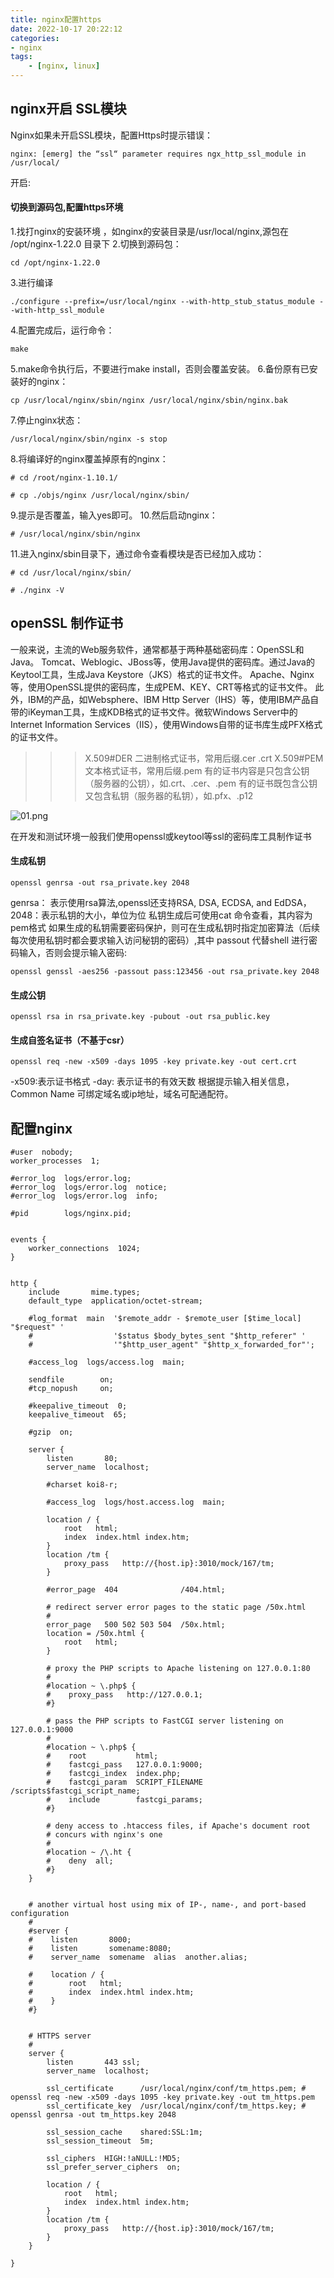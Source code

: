 ```yaml
---
title: nginx配置https
date: 2022-10-17 20:22:12
categories:
- nginx
tags: 
    - [nginx, linux]
---
```

## nginx开启 SSL模块
Nginx如果未开启SSL模块，配置Https时提示错误：
```
nginx: [emerg] the “ssl“ parameter requires ngx_http_ssl_module in /usr/local/
```
开启:
#### 切换到源码包,配置https环境
1.找打nginx的安装环境  ，如nginx的安装目录是/usr/local/nginx,源包在 /opt/nginx-1.22.0 目录下
2.切换到源码包：
```
cd /opt/nginx-1.22.0
```
3.进行编译
```
./configure --prefix=/usr/local/nginx --with-http_stub_status_module --with-http_ssl_module
```
4.配置完成后，运行命令：
```
make
```
5.make命令执行后，不要进行make install，否则会覆盖安装。
6.备份原有已安装好的nginx：
```
cp /usr/local/nginx/sbin/nginx /usr/local/nginx/sbin/nginx.bak
```
7.停止nginx状态：
```
/usr/local/nginx/sbin/nginx -s stop
```
8.将编译好的nginx覆盖掉原有的nginx：
```
# cd /root/nginx-1.10.1/

# cp ./objs/nginx /usr/local/nginx/sbin/
```
9.提示是否覆盖，输入yes即可。
10.然后启动nginx：
```
# /usr/local/nginx/sbin/nginx
```
11.进入nginx/sbin目录下，通过命令查看模块是否已经加入成功：
```
# cd /usr/local/nginx/sbin/

# ./nginx -V
```
## openSSL 制作证书
一般来说，主流的Web服务软件，通常都基于两种基础密码库：OpenSSL和Java。
Tomcat、Weblogic、JBoss等，使用Java提供的密码库。通过Java的Keytool工具，生成Java Keystore（JKS）格式的证书文件。
Apache、Nginx等，使用OpenSSL提供的密码库，生成PEM、KEY、CRT等格式的证书文件。
此外，IBM的产品，如Websphere、IBM Http Server（IHS）等，使用IBM产品自带的iKeyman工具，生成KDB格式的证书文件。微软Windows Server中的Internet Information Services（IIS），使用Windows自带的证书库生成PFX格式的证书文件。

>>> X.509#DER 二进制格式证书，常用后缀.cer .crt
>>> X.509#PEM 文本格式证书，常用后缀.pem
>>> 有的证书内容是只包含公钥（服务器的公钥），如.crt、.cer、.pem
>>> 有的证书既包含公钥又包含私钥（服务器的私钥），如.pfx、.p12

![01.png](01.png)

在开发和测试环境一般我们使用openssl或keytool等ssl的密码库工具制作证书
#### 生成私钥
```
openssl genrsa -out rsa_private.key 2048
```
genrsa： 表示使用rsa算法,openssl还支持RSA, DSA, ECDSA, and EdDSA，
2048：表示私钥的大小，单位为位
私钥生成后可使用cat 命令查看，其内容为pem格式
如果生成的私钥需要密码保护，则可在生成私钥时指定加密算法（后续每次使用私钥时都会要求输入访问秘钥的密码）,其中 passout 代替shell 进行密码输入，否则会提示输入密码:
```
openssl genssl -aes256 -passout pass:123456 -out rsa_private.key 2048
```
#### 生成公钥
```
openssl rsa in rsa_private.key -pubout -out rsa_public.key
```
#### 生成自签名证书（不基于csr）
```
openssl req -new -x509 -days 1095 -key private.key -out cert.crt 
```
-x509:表示证书格式
-day: 表示证书的有效天数
根据提示输入相关信息，Common Name 可绑定域名或ip地址，域名可配通配符。

## 配置nginx
```
#user  nobody;
worker_processes  1;

#error_log  logs/error.log;
#error_log  logs/error.log  notice;
#error_log  logs/error.log  info;

#pid        logs/nginx.pid;


events {
    worker_connections  1024;
}


http {
    include       mime.types;
    default_type  application/octet-stream;

    #log_format  main  '$remote_addr - $remote_user [$time_local] "$request" '
    #                  '$status $body_bytes_sent "$http_referer" '
    #                  '"$http_user_agent" "$http_x_forwarded_for"';

    #access_log  logs/access.log  main;

    sendfile        on;
    #tcp_nopush     on;

    #keepalive_timeout  0;
    keepalive_timeout  65;

    #gzip  on;

    server {
        listen       80;
        server_name  localhost;

        #charset koi8-r;

        #access_log  logs/host.access.log  main;

        location / {
            root   html;
            index  index.html index.htm;
        }
        location /tm {
            proxy_pass   http://{host.ip}:3010/mock/167/tm;
        }
        
        #error_page  404              /404.html;

        # redirect server error pages to the static page /50x.html
        #
        error_page   500 502 503 504  /50x.html;
        location = /50x.html {
            root   html;
        }

        # proxy the PHP scripts to Apache listening on 127.0.0.1:80
        #
        #location ~ \.php$ {
        #    proxy_pass   http://127.0.0.1;
        #}

        # pass the PHP scripts to FastCGI server listening on 127.0.0.1:9000
        #
        #location ~ \.php$ {
        #    root           html;
        #    fastcgi_pass   127.0.0.1:9000;
        #    fastcgi_index  index.php;
        #    fastcgi_param  SCRIPT_FILENAME  /scripts$fastcgi_script_name;
        #    include        fastcgi_params;
        #}

        # deny access to .htaccess files, if Apache's document root
        # concurs with nginx's one
        #
        #location ~ /\.ht {
        #    deny  all;
        #}
    }


    # another virtual host using mix of IP-, name-, and port-based configuration
    #
    #server {
    #    listen       8000;
    #    listen       somename:8080;
    #    server_name  somename  alias  another.alias;

    #    location / {
    #        root   html;
    #        index  index.html index.htm;
    #    }
    #}


    # HTTPS server
    #
    server {
        listen       443 ssl;
        server_name  localhost;

        ssl_certificate      /usr/local/nginx/conf/tm_https.pem; # openssl req -new -x509 -days 1095 -key private.key -out tm_https.pem 
        ssl_certificate_key  /usr/local/nginx/conf/tm_https.key; # openssl genrsa -out tm_https.key 2048
 
        ssl_session_cache    shared:SSL:1m;
        ssl_session_timeout  5m;

        ssl_ciphers  HIGH:!aNULL:!MD5;
        ssl_prefer_server_ciphers  on;

        location / {
            root   html;
            index  index.html index.htm;
        }
        location /tm {
            proxy_pass   http://{host.ip}:3010/mock/167/tm;
        }
    }

}

```